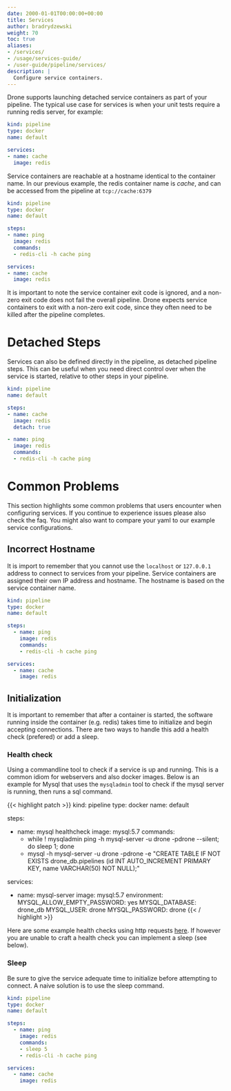 ```yaml
---
date: 2000-01-01T00:00:00+00:00
title: Services
author: bradrydzewski
weight: 70
toc: true
aliases:
- /services/
- /usage/services-guide/
- /user-guide/pipeline/services/
description: |
  Configure service containers.
---
```


Drone supports launching detached service containers as part of your pipeline. The typical use case for services is when your unit tests require a running redis server, for example:

```yaml {linenos=table, hl_lines=["5-7"]}
kind: pipeline
type: docker
name: default

services:
- name: cache
  image: redis
```

Service containers are reachable at a hostname identical to the container name. In our previous example, the redis container name is _cache_, and can be accessed from the pipeline at `tcp://cache:6379`

```yaml {linenos=table, hl_lines=["9"]}
kind: pipeline
type: docker
name: default

steps:
- name: ping
  image: redis
  commands:
  - redis-cli -h cache ping

services:
- name: cache
  image: redis
```

It is important to note the service container exit code is ignored, and a non-zero exit code does not fail the overall pipeline. Drone expects service containers to exit with a non-zero exit code, since they often need to be killed after the pipeline completes.

# Detached Steps

Services can also be defined directly in the pipeline, as detached pipeline steps. This can be useful when you need direct control over when the service is started, relative to other steps in your pipeline.

```yaml {linenos=table, hl_lines=["7"]}
kind: pipeline
name: default

steps:
- name: cache
  image: redis
  detach: true

- name: ping
  image: redis
  commands:
  - redis-cli -h cache ping
```

# Common Problems

This section highlights some common problems that users encounter when configuring services. If you continue to experience issues please also check the faq. You might also want to compare your yaml to our example service configurations.

## Incorrect Hostname

It is import to remember that you cannot use the `localhost` or `127.0.0.1` address to connect to services from your pipeline. Service containers are assigned their own IP address and hostname. The hostname is based on the service container name.

```yaml {linenos=table, hl_lines=["9", "12"]}
kind: pipeline
type: docker
name: default

steps:
  - name: ping
    image: redis
    commands:
    - redis-cli -h cache ping

services:
  - name: cache
    image: redis
```

## Initialization

It is important to remember that after a container is started, the software running inside the container (e.g. redis) takes time to initialize and begin accepting connections. There are two ways to handle this add a health check (prefered) or add a sleep.

### Health check

Using a commandline tool to check if a service is up and running. This is a common idiom for webservers and also docker images. Below is an example for Mysql that uses the `mysqladmin` tool to check if the mysql server is running, then runs a sql command. 

{{< highlight patch >}}
kind: pipeline
type: docker
name: default

steps:
  - name: mysql healthcheck
    image: mysql:5.7
    commands:
      - while ! mysqladmin ping -h mysql-server -u drone -pdrone --silent; do sleep 1; done
      - mysql -h mysql-server -u drone -pdrone -e "CREATE TABLE IF NOT EXISTS drone_db.pipelines (id INT AUTO_INCREMENT PRIMARY KEY, name VARCHAR(50) NOT NULL);"

services:
  - name: mysql-server
    image: mysql:5.7
    environment:
      MYSQL_ALLOW_EMPTY_PASSWORD: yes
      MYSQL_DATABASE: drone_db
      MYSQL_USER: drone
      MYSQL_PASSWORD: drone
{{< / highlight >}}

Here are some example health checks using http requests [here](https://healthchecks.io/docs/bash/). If however you are unable to craft a health check you can implement a sleep (see below).

### Sleep

Be sure to give the service adequate time to initialize before attempting to connect. A naive solution is to use the sleep command.

```yaml {linenos=table, hl_lines=["9"]}
kind: pipeline
type: docker
name: default

steps:
  - name: ping
    image: redis
    commands:
    - sleep 5
    - redis-cli -h cache ping

services:
  - name: cache
    image: redis
```
